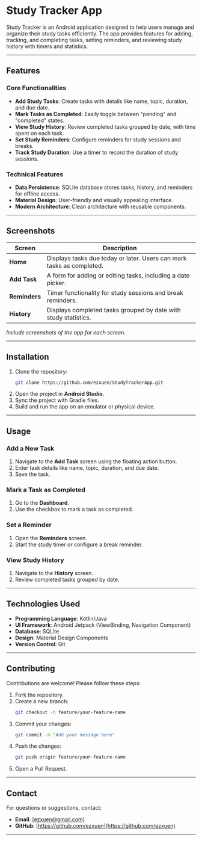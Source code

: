 # Study Tracker App

Study Tracker is an Android application designed to help users manage and organize their study tasks efficiently. The app provides features for adding, tracking, and completing tasks, setting reminders, and reviewing study history with timers and statistics.

---

## Features

### Core Functionalities
- **Add Study Tasks**: Create tasks with details like name, topic, duration, and due date.
- **Mark Tasks as Completed**: Easily toggle between "pending" and "completed" states.
- **View Study History**: Review completed tasks grouped by date, with time spent on each task.
- **Set Study Reminders**: Configure reminders for study sessions and breaks.
- **Track Study Duration**: Use a timer to record the duration of study sessions.

### Technical Features
- **Data Persistence**: SQLite database stores tasks, history, and reminders for offline access.
- **Material Design**: User-friendly and visually appealing interface.
- **Modern Architecture**: Clean architecture with reusable components.

---

## Screenshots
| Screen            | Description                                                              |
|--------------------|--------------------------------------------------------------------------|
| **Home**           | Displays tasks due today or later. Users can mark tasks as completed.   |
| **Add Task**       | A form for adding or editing tasks, including a date picker.            |
| **Reminders**      | Timer functionality for study sessions and break reminders.             |
| **History**        | Displays completed tasks grouped by date with study statistics.         |

*Include screenshots of the app for each screen.*

---

## Installation

1. Clone the repository:
   ```bash
   git clone https://github.com/ezxuen/StudyTrackerApp.git
   ```
2. Open the project in **Android Studio**.
3. Sync the project with Gradle files.
4. Build and run the app on an emulator or physical device.

---

## Usage

### Add a New Task
1. Navigate to the **Add Task** screen using the floating action button.
2. Enter task details like name, topic, duration, and due date.
3. Save the task.

### Mark a Task as Completed
1. Go to the **Dashboard**.
2. Use the checkbox to mark a task as completed.

### Set a Reminder
1. Open the **Reminders** screen.
2. Start the study timer or configure a break reminder.

### View Study History
1. Navigate to the **History** screen.
2. Review completed tasks grouped by date.

---

## Technologies Used

- **Programming Language**: Kotlin/Java
- **UI Framework**: Android Jetpack (ViewBinding, Navigation Component)
- **Database**: SQLite
- **Design**: Material Design Components
- **Version Control**: Git

---

## Contributing

Contributions are welcome! Please follow these steps:
1. Fork the repository.
2. Create a new branch:
   ```bash
   git checkout -b feature/your-feature-name
   ```
3. Commit your changes:
   ```bash
   git commit -m "Add your message here"
   ```
4. Push the changes:
   ```bash
   git push origin feature/your-feature-name
   ```
5. Open a Pull Request.

---

## Contact

For questions or suggestions, contact:
- **Email**: [ezxuen@gmail.com]
- **GitHub**: [https://github.com/ezxuen](https://github.com/ezxuen)

---
